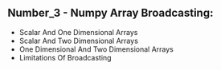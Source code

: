 ## Number_3 - Numpy Array Broadcasting:
* Scalar And One Dimensional Arrays
* Scalar And Two Dimensional Arrays
* One Dimensional And Two Dimensional Arrays
* Limitations Of Broadcasting
